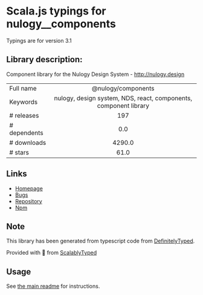 
# Scala.js typings for nulogy__components

Typings are for version 3.1

## Library description:
Component library for the Nulogy Design System - http://nulogy.design

|                    |                 |
| ------------------ | :-------------: |
| Full name          | @nulogy/components |
| Keywords           | nulogy, design system, NDS, react, components, component library |
| # releases         | 197 |
| # dependents       | 0.0 |
| # downloads        | 4290.0 |
| # stars            | 61.0 |

## Links
- [Homepage](http://nulogy.design)
- [Bugs](https://github.com/nulogy/design-system/issues)
- [Repository](https://github.com/nulogy/design-system)
- [Npm](https://www.npmjs.com/package/%40nulogy%2Fcomponents)
    


## Note
This library has been generated from typescript code from [DefinitelyTyped](https://definitelytyped.org).

Provided with :purple_heart: from [ScalablyTyped](https://github.com/oyvindberg/ScalablyTyped)

## Usage
See [the main readme](../../readme.md) for instructions.


